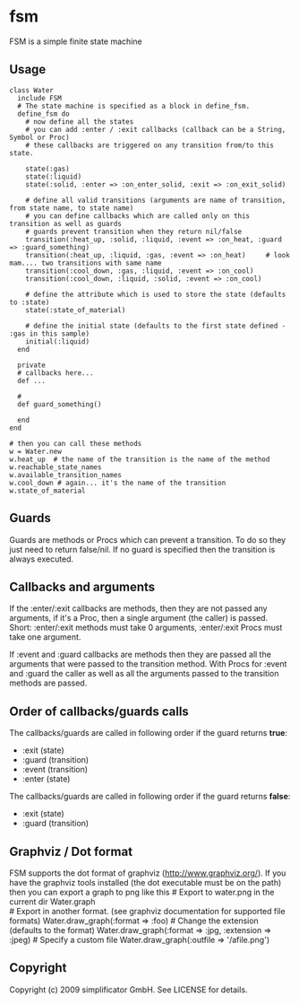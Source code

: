 # fsm

FSM is a simple finite state machine

## Usage
    class Water
      include FSM
      # The state machine is specified as a block in define_fsm.
      define_fsm do
        # now define all the states
        # you can add :enter / :exit callbacks (callback can be a String, Symbol or Proc)
        # these callbacks are triggered on any transition from/to this state.
        
        state(:gas)
        state(:liquid)
        state(:solid, :enter => :on_enter_solid, :exit => :on_exit_solid)
        
        # define all valid transitions (arguments are name of transition, from state name, to state name)
        # you can define callbacks which are called only on this transition as well as guards 
        # guards prevent transition when they return nil/false
        transition(:heat_up, :solid, :liquid, :event => :on_heat, :guard => :guard_something)
        transition(:heat_up, :liquid, :gas, :event => :on_heat)     # look mam.... two transitions with same name
        transition(:cool_down, :gas, :liquid, :event => :on_cool)
        transition(:cool_down, :liquid, :solid, :event => :on_cool)
        
        # define the attribute which is used to store the state (defaults to :state)
        state(:state_of_material)
        
        # define the initial state (defaults to the first state defined - :gas in this sample)
        initial(:liquid)
      end
      
      private
      # callbacks here...
      def ...
      
      # 
      def guard_something()
        
      end
    end
    
    # then you can call these methods
    w = Water.new
    w.heat_up  # the name of the transition is the name of the method
    w.reachable_state_names
    w.available_transition_names
    w.cool_down # again... it's the name of the transition
    w.state_of_material
    
    
## Guards
Guards are methods or Procs which can prevent a transition. To do so they just need to return false/nil. If no guard is specified
then the transition is always executed.

## Callbacks and arguments
If the :enter/:exit callbacks are methods, then they are not passed any arguments, if it's a Proc, 
then a single argument (the caller) is passed.
Short: :enter/:exit methods must take 0 arguments, :enter/:exit Procs must take one argument.

If :event and :guard callbacks are methods then they are passed all the arguments that were passed to the transition method.
With Procs for :event and :guard the caller as well as all the arguments passed to the transition methods are passed.

   
## Order of callbacks/guards calls
The callbacks/guards are called in following order if the guard returns __true__:
  * :exit (state)
  * :guard (transition)
  * :event (transition)
  * :enter (state) 
  
The callbacks/guards are called in following order if the guard returns __false__:
  * :exit (state)
  * :guard (transition)


## Graphviz / Dot format
FSM supports the dot format of graphviz (http://www.graphviz.org/).
If you have the graphviz tools installed (the dot executable must be on the path) then
you can export a graph to png like this
    # Export to water.png in the current dir
    Water.graph    
    # Export in another format. (see graphviz documentation for supported file formats)
    Water.draw_graph(:format => :foo)
    # Change the extension (defaults to the format)
    Water.draw_graph(:format => :jpg, :extension => :jpeg)
    # Specify a custom file
    Water.draw_graph(:outfile => '/afile.png')
  
    
## Copyright
Copyright (c) 2009 simplificator GmbH. See LICENSE for details.
